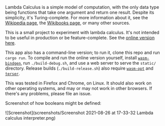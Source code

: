 Lambda Calculus is a simple model of computation, with the only data type being functions that take one argument and return one result. Despite its simplicity, it's Turing-complete. For more information about it, see the [Wikipedia page](https://en.wikipedia.org/wiki/Lambda_calculus), the [Wikibooks page](https://en.wikibooks.org/wiki/Programming_Languages/Semantics_Specification#The_Built-in_Operations_of_Lambda_Calculus), or many other sources.

This is a small project to experiment with lambda calculus. It's not intended to be useful in production or be feature-complete. See the [online version here](https://nstoddard.github.io/lambda-calculus/index.html).

This app also has a command-line version; to run it, clone this repo and run `cargo run`. To compile and run the online version yourself, install [`wasm-bindgen`](https://github.com/rustwasm/wasm-bindgen), run `./build-debug.sh`, and use a web server to serve the `static/` directory. Release builds (`./build-release.sh`) also require [`wasm-opt`](https://github.com/WebAssembly/binaryen) and [`terser`](https://github.com/terser-js/terser).

This was tested in Firefox and Chrome, on Linux. It should also work on other operating systems, and may or may not work in other browsers. If there's any problems, please file an issue.

Screenshot of how booleans might be defined:

![Screenshot](screenshots/Screenshot 2021-08-26 at 17-33-32 Lambda calculus interpreter.png)
